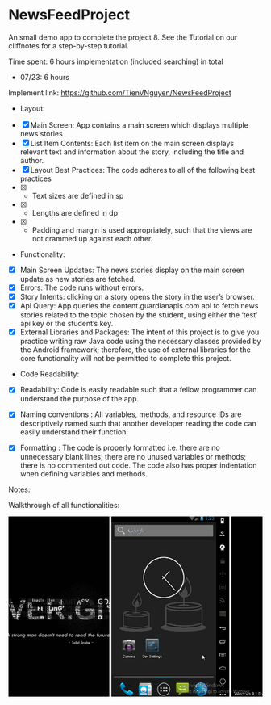 # NewsFeedProject
An small demo app to complete the project 8. See the Tutorial on our cliffnotes for a step-by-step tutorial.

Time spent: 6 hours implementation (included searching) in total
 - 07/23: 6 hours

Implement link: https://github.com/TienVNguyen/NewsFeedProject

 - Layout:
 * [x] Main Screen: App contains a main screen which displays multiple news stories
 * [x] List Item Contents: Each list item on the main screen displays relevant text and information about the story, including the title and author.
 * [x] Layout Best Practices: The code adheres to all of the following best practices
 * [x] + Text sizes are defined in sp
 * [x] + Lengths are defined in dp
 * [x] + Padding and margin is used appropriately, such that the views are not crammed up against each other.

 - Functionality:
 * [x] Main Screen Updates: The news stories display on the main screen update as new stories are fetched.
 * [x] Errors: The code runs without errors.
 * [x] Story Intents: clicking on a story opens the story in the user’s browser.
 * [x] Api Query: App queries the content.guardianapis.com api to fetch news stories related to the topic chosen by the student, using either the ‘test’ api key or the student’s key.
 * [x] External Libraries and Packages: The intent of this project is to give you practice writing raw Java code using the necessary classes provided by the Android framework; therefore, the use of external libraries for the core functionality will not be permitted to complete this project.

 - Code Readability:
 * [x] Readability: Code is easily readable such that a fellow programmer can understand the purpose of the app.
 * [x] Naming conventions : All variables, methods, and resource IDs are descriptively named such that another developer reading the code can easily understand their function.
 * [x] Formatting : The code is properly formatted i.e. there are no unnecessary blank lines; there are no unused variables or methods; there is no commented out code. The code also has proper indentation when defining variables and methods.
 

Notes:

Walkthrough of all functionalities:

![Video Walkthrough](new_feed_project.gif)